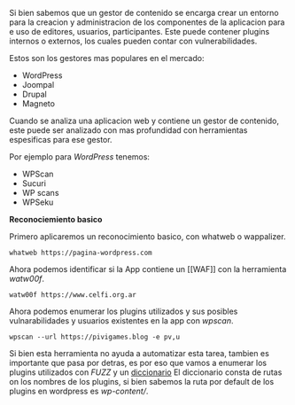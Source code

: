 Si bien sabemos que un gestor de contenido se encarga crear un entorno para la creacion y administracion de los componentes de la aplicacion para e uso de editores, usuarios, participantes. Este puede contener plugins internos o externos, los cuales pueden contar con vulnerabilidades.

Estos son los gestores mas populares en el mercado:

- WordPress
- Joompal
- Drupal
- Magneto

Cuando se analiza una aplicacion web y contiene un gestor de contenido, este puede ser analizado con mas profundidad con herramientas espesificas para ese gestor.

Por ejemplo para *WordPress* tenemos:

- WPScan
- Sucuri
- WP scans
- WPSeku

**Reconociemiento basico**

Primero aplicaremos un reconocimiento basico, con whatweb o wappalizer.

	whatweb https://pagina-wordpress.com

Ahora podemos identificar si la App contiene un [[WAF]] con la herramienta *watw00f*.

	watw00f https://www.celfi.org.ar 

Ahora podemos enumerar los plugins utilizados y sus posibles vulnarabilidades y usuarios existentes en la app con *wpscan*.

	wpscan --url https://pivigames.blog -e pv,u

Si bien esta herramienta no ayuda a automatizar esta tarea, tambien es importante  que pasa por detras, es por eso que vamos a enumerar los plugins utilizados con *FUZZ* y un [diccionario](https://github.com/danielmiessler/DSecLists)
El diccionario consta de rutas on los nombres de los plugins, si bien sabemos la ruta por default de los plugins en wordpress es  *wp-content/*.

	